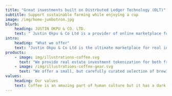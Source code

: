 ```yaml
---
title: "Great investments built on Distrbuted Ledger Technology (DLT)"
subtitle: Support sustainable farming while enjoying a cup
image: /img/home-jumbotron.jpg
blurb:
    heading: JUSTIN OKPU & CO. LTD.
    text: " Justin Okpu & Co Ltd is a provider of online marketplace for everyone who believes that every great investment shouldn't just be on traditional investment platforms, but the ability to transform investment into digital assets platforms, it should do good too. We source all of our beans directly from small scale sustainable farmers and make sure part of the profits are reinvested in their communities."
intro:
    heading: "What we offer"
    text: "Justin Okpu & Co Ltd is the ultimate marketplace for real investment lovers who want to learn about representing their physical real property on a digital token and will be exchangeable or transferable on decentralised secoudary marketplace where real estate investors can stake, farm and trade their digital assets to new real estate investors."
products:
    - image: img/illustrations-coffee.svg
      text: "We provide real estate investment tokenization for both fractional and whole investment to investor will to stake, farm and exchange their digital assets for real value at the this unique marketplace. We’re also proud to offer a variety of cryptoasset investment advice  with great discovery on innovative investment within global and local communities. Check our post or contact us directly for current availability."
    - image: /img/illustrations-coffee-gear.svg
      text: "We offer a small, but carefully curated selection of brewing gear and tools for every taste and experience level. No matter if you roast your own beans or just bought your first french press, you’ll find a gadget to fall in love with in our shop."
values:
    heading: Our values
    text: Coffee is an amazing part of human culture but it has a dark side too – one of colonialism and mindless abuse of natural resources and human lives. We want to turn this around and return the coffee trade to the drink’s exhilarating, empowering and unifying nature.
---
```


